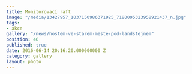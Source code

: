 ```yaml
---
title: Monitorovací raft
image: "/media/13427957_1037150986371925_7180095323958921437_n.jpg"
tags:
- akce
gallery: "/news/hostem-ve-starem-meste-pod-landstejnem"
position: 46
published: true
date: 2016-06-14 20:16:20.000000000 Z
category: gallery
layout: photo
---
```

